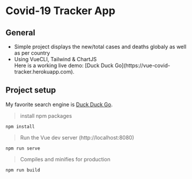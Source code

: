 # Covid-19 Tracker App

## General
<ul>
 <li>Simple project displays the new/total cases and deaths globaly as well as per country </li> 
 <li>Using VueCLI, Tailwind & ChartJS </li>
 Here is a working live demo: [Duck Duck Go](https://vue-covid-tracker.herokuapp.com).
</ul>

## Project setup
My favorite search engine is [Duck Duck Go](https://duckduckgo.com).
> install npm packages
```
npm install
```

> Run the Vue dev server (http://localhost:8080)
```
npm run serve
```

> Compiles and minifies for production
```
npm run build
```
